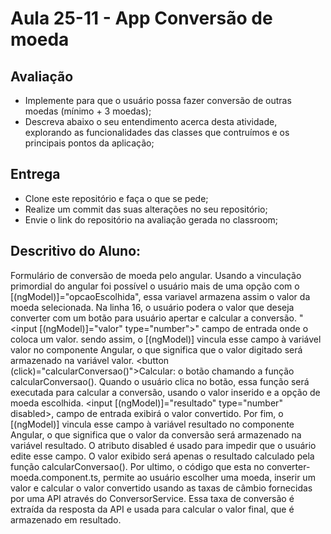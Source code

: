 # Aula 25-11 - App Conversão de moeda

## Avaliação

* Implemente para que o usuário possa fazer conversão de outras moedas (mínimo + 3 moedas);
* Descreva abaixo o seu entendimento acerca desta atividade, explorando as funcionalidades das classes que contruímos e os principais pontos da aplicação;

## Entrega

* Clone este repositório e faça o que se pede;
* Realize um commit das suas alterações no seu repositório;
* Envie o link do repositório na avaliação gerada no classroom;

## Descritivo do Aluno:

Formulário de conversão de moeda pelo angular. 
Usando a vinculação primordial do angular foi possível o usuário mais de uma opção com o [(ngModel)]="opcaoEscolhida",
essa variavel armazena assim o valor da moeda selecionada. Na linha 16, o usuário podera o valor que deseja converter 
com um botão para usuário apertar e calcular a conversão. 
"<input [(ngModel)]="valor" type="number">" campo de entrada onde o coloca um valor. sendo assim, o [(ngModel)] vincula 
esse campo à variável valor no componente Angular, o que significa que o valor digitado será armazenado na variável valor. 
<button (click)="calcularConversao()">Calcular</button>: o botão chamando a função calcularConversao(). Quando o usuário
clica no botão, essa função será executada para calcular a conversão, usando o valor inserido e a opção de moeda escolhida.
<input [(ngModel)]="resultado" type="number" disabled>, campo de entrada exibirá o valor convertido. Por fim, o [(ngModel)]
vincula esse campo à variável resultado no componente Angular, o que significa que o valor da conversão será armazenado na 
variável resultado. O atributo disabled é usado para impedir que o usuário edite esse campo. O valor exibido será apenas o
resultado calculado pela função calcularConversao().
Por ultimo, o código que esta no converter-moeda.component.ts, permite ao usuário escolher uma moeda, inserir um valor e 
calcular o valor convertido usando as taxas de câmbio fornecidas por uma API através do ConversorService. Essa taxa de conversão
é extraída da resposta da API e usada para calcular o valor final, que é armazenado em resultado.

